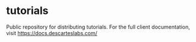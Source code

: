 # tutorials
Public repository for distributing tutorials. For the full client documentation, visit https://docs.descarteslabs.com/
